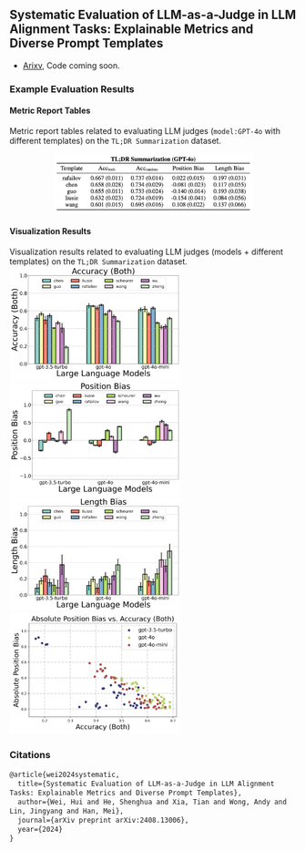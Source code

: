 ## Systematic Evaluation of LLM-as-a-Judge in LLM Alignment Tasks: Explainable Metrics and Diverse Prompt Templates
* [Arixv](https://arxiv.org/pdf/2408.13006), Code coming soon.

### Example Evaluation Results
#### Metric Report Tables
Metric report tables related to evaluating LLM judges (``model:GPT-4o`` with different templates) on the ``TL;DR Summarization`` dataset.
<div style="display: grid; grid-template-columns: repeat(1, 1fr); gap: 2px; text-align: center;" >
  <div>
    <img src="./example_results/metrics_table.jpg" alt="Accuracy (Both)" style="width:70%;">
  </div>
</div>

#### Visualization Results
Visualization results related to evaluating LLM judges (models + different templates) on the ``TL;DR Summarization`` dataset.\
<img src="./example_results/accuracy_both_summary.png" width="300"/>   <img src="./example_results/position_bias_summary.png" width="300"/>
<img src="./example_results/length_bias_summary.png" width="300"/>   <img src="./example_results/position_bias_accuracy_summary.png" width="300"/>

### Citations
```
@article{wei2024systematic,
  title={Systematic Evaluation of LLM-as-a-Judge in LLM Alignment Tasks: Explainable Metrics and Diverse Prompt Templates},
  author={Wei, Hui and He, Shenghua and Xia, Tian and Wong, Andy and Lin, Jingyang and Han, Mei},
  journal={arXiv preprint arXiv:2408.13006},
  year={2024}
}
```